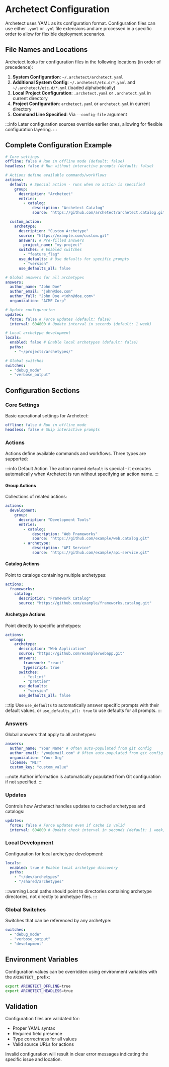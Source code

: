 # Archetect Configuration

Archetect uses YAML as its configuration format. Configuration files can use either `.yaml` or `.yml` file extensions and are processed in a specific order to allow for flexible deployment scenarios.

## File Names and Locations

Archetect looks for configuration files in the following locations (in order of precedence):

1. **System Configuration**: `~/.archetect/archetect.yaml`
2. **Additional System Config**: `~/.archetect/etc.d/*.yaml` and `~/.archetect/etc.d/*.yml` (loaded alphabetically)
3. **Local Project Configuration**: `.archetect.yaml` or `.archetect.yml` in current directory
4. **Project Configuration**: `archetect.yaml` or `archetect.yml` in current directory
5. **Command Line Specified**: Via `--config-file` argument

:::info
Later configuration sources override earlier ones, allowing for flexible configuration layering.
:::

## Complete Configuration Example

```yaml title="archetect.yaml"
# Core settings
offline: false # Run in offline mode (default: false)
headless: false # Run without interactive prompts (default: false)

# Actions define available commands/workflows
actions:
  default: # Special action - runs when no action is specified
    group:
      description: "Archetect"
      entries:
        - catalog:
            description: "Archetect Catalog"
            source: "https://github.com/archetect/archetect.catalog.git"

  custom_action:
    archetype:
      description: "Custom Archetype"
      source: "https://example.com/custom.git"
      answers: # Pre-filled answers
        project_name: "my-project"
      switches: # Enabled switches
        - "feature_flag"
      use_defaults: # Use defaults for specific prompts
        - "version"
      use_defaults_all: false

# Global answers for all archetypes
answers:
  author_name: "John Doe"
  author_email: "john@doe.com"
  author_full: "John Doe <john@doe.com>"
  organization: "ACME Corp"

# Update configuration
updates:
  force: false # Force updates (default: false)
  interval: 604800 # Update interval in seconds (default: 1 week)

# Local archetype development
locals:
  enabled: false # Enable local archetypes (default: false)
  paths:
    - "~/projects/archetypes/"

# Global switches
switches:
  - "debug_mode"
  - "verbose_output"
```

## Configuration Sections

### Core Settings

Basic operational settings for Archetect:

```yaml
offline: false # Run in offline mode
headless: false # Skip interactive prompts
```

### Actions

Actions define available commands and workflows. Three types are supported:

:::info Default Action
The action named `default` is special - it executes automatically when Archetect is run without specifying an action name.
:::

#### Group Actions

Collections of related actions:

```yaml
actions:
  development:
    group:
      description: "Development Tools"
      entries:
        - catalog:
            description: "Web Frameworks"
            source: "https://github.com/example/web.catalog.git"
        - archetype:
            description: "API Service"
            source: "https://github.com/example/api-service.git"
```

#### Catalog Actions

Point to catalogs containing multiple archetypes:

```yaml
actions:
  frameworks:
    catalog:
      description: "Framework Catalog"
      source: "https://github.com/example/frameworks.catalog.git"
```

#### Archetype Actions

Point directly to specific archetypes:

```yaml
actions:
  webapp:
    archetype:
      description: "Web Application"
      source: "https://github.com/example/webapp.git"
      answers:
        framework: "react"
        typescript: true
      switches:
        - "eslint"
        - "prettier"
      use_defaults:
        - "version"
      use_defaults_all: false
```

:::tip
Use `use_defaults` to automatically answer specific prompts with their default values, or `use_defaults_all: true` to use defaults for all prompts.
:::

### Answers

Global answers that apply to all archetypes:

```yaml
answers:
  author_name: "Your Name" # Often auto-populated from git config
  author_email: "you@email.com" # Often auto-populated from git config
  organization: "Your Org"
  license: "MIT"
  custom_key: "custom_value"
```

:::note
Author information is automatically populated from Git configuration if not specified.
:::

### Updates

Controls how Archetect handles updates to cached archetypes and catalogs:

```yaml
updates:
  force: false # Force updates even if cache is valid
  interval: 604800 # Update check interval in seconds (default: 1 week)
```

### Local Development

Configuration for local archetype development:

```yaml
locals:
  enabled: true # Enable local archetype discovery
  paths:
    - "~/dev/archetypes"
    - "/shared/archetypes"
```

:::warning
Local paths should point to directories containing archetype directories, not directly to archetype files.
:::

### Global Switches

Switches that can be referenced by any archetype:

```yaml
switches:
  - "debug_mode"
  - "verbose_output"
  - "development"
```

## Environment Variables

Configuration values can be overridden using environment variables with the `ARCHETECT_` prefix:

```bash
export ARCHETECT_OFFLINE=true
export ARCHETECT_HEADLESS=true
```

## Validation

Configuration files are validated for:

- Proper YAML syntax
- Required field presence
- Type correctness for all values
- Valid source URLs for actions

Invalid configuration will result in clear error messages indicating the specific issue and location.
